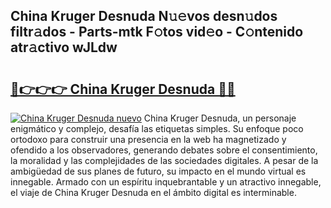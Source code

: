 ## China Kruger Desnuda N𝚞𝚎vos desn𝚞dos filtr𝚊dos - Parts-mtk F𝚘tos vid𝚎o - C𝚘ntenido atr𝚊ctivo wJLdw

# <h2><a href="http://mb5uqc8.tromn.icu/?c=China+Kruger+Desnuda">🔗👉👉👉 China Kruger Desnuda 🔗🔗</a></h2>

[![China Kruger Desnuda nuevo](https://i.imgur.com/pEAQMta.gif)](http://mb5uqc8.tromn.icu/?c=China+Kruger+Desnuda)
China Kruger Desnuda, un personaje enigmático y complejo, desafía las etiquetas simples. Su enfoque poco ortodoxo para construir una presencia en la web ha magnetizado y ofendido a los observadores, generando debates sobre el consentimiento, la moralidad y las complejidades de las sociedades digitales. A pesar de la ambigüedad de sus planes de futuro, su impacto en el mundo virtual es innegable. Armado con un espíritu inquebrantable y un atractivo innegable, el viaje de China Kruger Desnuda en el ámbito digital es interminable.
